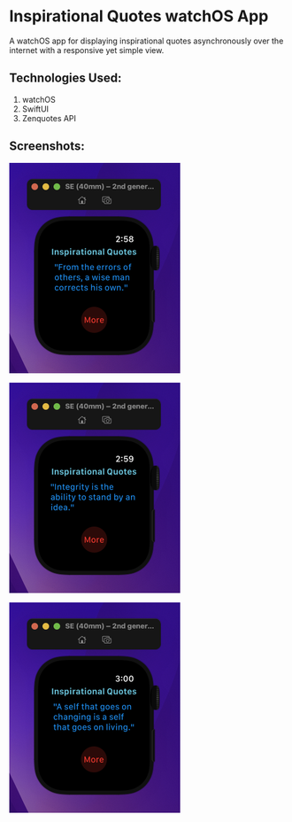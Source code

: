 # Inspirational Quotes watchOS App
A watchOS app for displaying inspirational quotes asynchronously over the internet with a responsive yet simple view.

## Technologies Used:
1. watchOS
2. SwiftUI
3. Zenquotes API

## Screenshots:

![watchOS app using SwiftUI by Farial Mahmod](https://github.com/Farial-mahmod/Inspirational-Quotes-watchOS/blob/main/screenshots/Screenshot%202023-10-08%20at%202.58.56%20AM.png)

![watchOS app using SwiftUI by Farial Mahmod](https://github.com/Farial-mahmod/Inspirational-Quotes-watchOS/blob/main/screenshots/Screenshot%202023-10-08%20at%202.59.46%20AM.png)

![watchOS app using SwiftUI by Farial Mahmod](https://github.com/Farial-mahmod/Inspirational-Quotes-watchOS/blob/main/screenshots/Screenshot%202023-10-08%20at%203.00.33%20AM.png)
